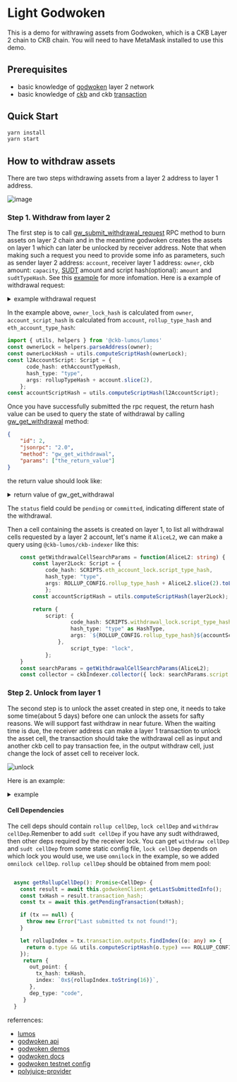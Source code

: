 # Light Godwoken

This is a demo for withrawing assets from Godwoken, which is a CKB Layer 2 chain to CKB chain. You will need to have MetaMask installed to use this demo.

## Prerequisites

- basic knowledge of [godwoken](https://www.nervos.org/godwoken) layer 2 network
- basic knowledge of [ckb](https://docs.nervos.org/docs/basics/introduction) and ckb [transaction](https://docs.nervos.org/docs/reference/transaction)

## Quick Start

```sh
yarn install
yarn start
```

## How to withdraw assets

There are two steps withdrawing assets from a layer 2 address to layer 1 address.

![image](https://user-images.githubusercontent.com/7511174/147748554-9a98374e-e4c9-47b8-bb9f-2d682a7cd040.png)

### Step 1. Withdraw from layer 2

The first step is to call [gw_submit_withdrawal_request](https://github.com/nervosnetwork/godwoken/blob/develop/docs/RPC.md#method-gw_submit_withdrawal_request) RPC method to burn assets on layer 2 chain and in the meantime godwoken creates the assets on layer 1 which can later be unlocked by receiver address. Note that when making such a request you need to provide some info as parameters, such as sender layer 2 address: `account`, receiver layer 1 address: `owner`, ckb amount: `capacity`, [SUDT](https://github.com/nervosnetwork/rfcs/blob/master/rfcs/0025-simple-udt/0025-simple-udt.md) amount and script hash(optional): `amount` and `sudtTypeHash`. See this [example](https://github.com/classicalliu/gw-demos/blob/d2780e4c20824796f21a8277ea357dcce34c8e9f/src/withdrawal.ts?_pjax=%23js-repo-pjax-container%2C%20div%5Bitemtype%3D%22http%3A%2F%2Fschema.org%2FSoftwareSourceCode%22%5D%20main%2C%20%5Bdata-pjax-container%5D#L26-L126) for more infomation.  Here is a example of withdrawal request:

<details>
  <summary markdown="span">example withdrawal request</summary>

```json
{
    "raw": {
        "nonce": "0x2e",
        "capacity": "0x9502f9000", //amount of ckb to withdraw in shannon unit 
        "amount": "0x0",// amount of sUDT to withdraw, default to 0x0 if you don't need to withdraw sUDT
        "sudt_script_hash": "0x0000000000000000000000000000000000000000000000000000000000000000",// l1 sudt script hash, default to all zero if you don't need to withdraw sUDT
        "account_script_hash": "0x1ddfd18bee966192f8e35e8fbaaae93b88c476960754077d039cf1e56c633c22",// withdrawer layer 2 ckb account lock hash, layer 2 address -> layer 2 lock script -> lock hash
        "sell_amount": "0x0",
        "sell_capacity": "0x0",
        "owner_lock_hash": "0xfda77156f5ec403242a03875b2b29e14ba1c910b14a62fbe0baa3e367ae1f0a6",// owner ckb account lock hash, layer 1 address -> lock script -> lock hash
        "payment_lock_hash": "0x0000000000000000000000000000000000000000000000000000000000000000",
        "fee": {
            "sudt_id": "0x1",
            "amount": "0x0"
        }
    },
    "signature": "0x8109666e73e8e2ce0bc95d95e08a3a77844c9c5e8049882d863c765843f14af57107bf22c00bce8ea1e45cdbc85415d4f497061913bcbfa97258b2b27897a53a01"
}
```

</details>

In the example above, `owner_lock_hash` is calculated from `owner`, `account_script_hash` is calculated from `account`, `rollup_type_hash` and `eth_account_type_hash`: 

```ts
import { utils, helpers } from '@ckb-lumos/lumos'
const ownerLock = helpers.parseAddress(owner);
const ownerLockHash = utils.computeScriptHash(ownerLock);
const l2AccountScript: Script = {
      code_hash: ethAccountTypeHash,
      hash_type: "type",
      args: rollupTypeHash + account.slice(2),
    };
const accountScriptHash = utils.computeScriptHash(l2AccountScript);
```

Once you have successfully submitted the rpc request, the return hash value can be used to query the state of withdrawal by calling [gw_get_withdrawal](https://github.com/nervosnetwork/godwoken/blob/develop/docs/RPC.md#method-gw_get_withdrawal) method:

```json
{
    "id": 2,
    "jsonrpc": "2.0",
    "method": "gw_get_withdrawal",
    "params": ["the_return_value"]
}
```

the return value should look like:

<details>
  <summary markdown="span">return value of gw_get_withdrawal</summary>
  
```json
{
    "jsonrpc": "2.0",
    "id": 2,
    "result": {
        "withdrawal": {
            "raw": {
                "nonce": "0x2e",
                "capacity": "0x9502f9000",
                "amount": "0x0",
                "sell_amount": "0x0",
                "sell_capacity": "0x0",
                "sudt_script_hash": "0x0000000000000000000000000000000000000000000000000000000000000000",
                "account_script_hash": "0x1ddfd18bee966192f8e35e8fbaaae93b88c476960754077d039cf1e56c633c22",
                "owner_lock_hash": "0xfda77156f5ec403242a03875b2b29e14ba1c910b14a62fbe0baa3e367ae1f0a6",
                "payment_lock_hash": "0x0000000000000000000000000000000000000000000000000000000000000000",
                "fee": {
                    "sudt_id": "0x1",
                    "amount": "0x0"
                }
            },
            "signature": "0x8109666e73e8e2ce0bc95d95e08a3a77844c9c5e8049882d863c765843f14af57107bf22c00bce8ea1e45cdbc85415d4f497061913bcbfa97258b2b27897a53a01"
        },
        "status": "committed"
    }
}
```

</details>  

The `status` field could be `pending` or `committed`, indicating different state of the withdrawal.

Then a cell containing the assets is created on layer 1, to list all withdrawal cells requested by a layer 2 account, let's name it `AliceL2`, we can make a query using `@ckb-lumos/ckb-indexer` like this:

```ts
    const getWithdrawalCellSearchParams = function(AliceL2: string) {
        const layer2Lock: Script = {
            code_hash: SCRIPTS.eth_account_lock.script_type_hash,
            hash_type: "type",
            args: ROLLUP_CONFIG.rollup_type_hash + AliceL2.slice(2).toLowerCase(),
            };
        const accountScriptHash = utils.computeScriptHash(layer2Lock);

        return {
            script: {
                    code_hash: SCRIPTS.withdrawal_lock.script_type_hash,
                    hash_type: "type" as HashType,
                    args: `${ROLLUP_CONFIG.rollup_type_hash}${accountScriptHash.slice(2)}`,
                },
                    script_type: "lock",
            };  
    }
    const searchParams = getWithdrawalCellSearchParams(AliceL2);
    const collector = ckbIndexer.collector({ lock: searchParams.script });
```

### Step 2. Unlock from layer 1

The second step is to unlock the asset created in step one, it needs to take some time(about 5 days) before one can unlock the assets for safty reasons. We will support fast withdraw in near future. When the waiting time is due, the receiver address can make a layer 1 transaction to unlock the asset cell, the transaction should take the withdrawal cell as input and another ckb cell  to pay transaction fee, in the output withdraw cell, just change the lock of asset cell to receiver lock.

![unlock](./image/unlock.png)

 Here is an example:
<details>
  <summary markdown="span">example</summary>
  
```json
{
    "version": "0x0",
    "cell_deps": [
        {// withdraw cell dep
            "out_point": {
                "tx_hash": "0xb4b07dcd1571ac18683b515ada40e13b99bd0622197b6817047adc9f407f4828",
                "index": "0x0"
            },
            "dep_type": "code"
        },
        {// rollup cell dep
            "out_point": {
                "tx_hash": "0x6ab0949b8ce8e7b268d12848c2668a049c3c0ac0d5e803311dd2512c96ce3072",
                "index": "0x0"
            },
            "dep_type": "code"
        },
        {// omni lock cell dep
            "out_point": {
                "tx_hash": "0x9154df4f7336402114d04495175b37390ce86a4906d2d4001cf02c3e6d97f39c",
                "index": "0x0"
            },
            "dep_type": "code"
        },
        {// secp256k1 cell dep
            "out_point": {
                "tx_hash": "0xf8de3bb47d055cdf460d93a2a6e1b05f7432f9777c8c474abf4eec1d4aee5d37",
                "index": "0x0"
            },
            "dep_type": "dep_group"
        }
    ],
    "header_deps": [],
    "inputs": [
        {// withdrawal cell
            "since": "0x0",
            "previous_output": {
                "index": "0x27",
                "tx_hash": "0xfd6b226ca0cf63860b6958b75c498d44d780b273b9a5dd5563925dfb99c7b2d8"
            }
        },
        {// owner cell
            "since": "0x0",
            "previous_output": {
                "index": "0x0",
                "tx_hash": "0xe68156b56efe7da6143a4f4c6b1fd6e57cad34d5677a3eb2ebe0ab4a5a8b8c07"
            }
        }
    ],
    "outputs": [
        {// with changing the lock of withdrawal cell to owner lock, the assets is unlocked by owner 
            "capacity": "0xba43b7400",
            "lock": {
                "code_hash": "0x79f90bb5e892d80dd213439eeab551120eb417678824f282b4ffb5f21bad2e1e",
                "hash_type": "type",
                "args": "0x01a08bcc398854db4eaffd9c28b881c65f91e3a28b00"
            },
            "type": null
        },
        {// owner cell exchange after paying tx fee
            "capacity": "0x95623ea60",
            "lock": {
                "code_hash": "0x79f90bb5e892d80dd213439eeab551120eb417678824f282b4ffb5f21bad2e1e",
                "hash_type": "type",
                "args": "0x01a08bcc398854db4eaffd9c28b881c65f91e3a28b00"
            }
        }
    ],
    "outputs_data": [
        "0x",
        "0x"
    ],
    "witnesses": [
        "0x1c000000100000001c0000001c000000080000000000000004000000",
        "..."
    ]
}
```

</details>

#### Cell Dependencies 

The cell deps should contain `rollup cellDep`, `lock cellDep` and `withdraw cellDep`.Remenber to add `sudt cellDep` if you have any sudt withdrawed, then other deps required by the receiver lock. You can get `withdraw cellDep` and `sudt cellDep` from some static config file, `lock cellDep` depends on which lock you would use, we use `omnilock` in the example, so we added `omnilock cellDep`.  `rollup cellDep` should be obtained from mem pool:

```ts

  async getRollupCellDep(): Promise<CellDep> {
    const result = await this.godwokenClient.getLastSubmittedInfo();
    const txHash = result.transaction_hash;
    const tx = await this.getPendingTransaction(txHash);

    if (tx == null) {
      throw new Error("Last submitted tx not found!");
    }

    let rollupIndex = tx.transaction.outputs.findIndex((o: any) => {
      return o.type && utils.computeScriptHash(o.type) === ROLLUP_CONFIG.rollup_type_hash;
    });
     return {
       out_point: {
         tx_hash: txHash,
         index: `0x${rollupIndex.toString(16)}`,
       },
       dep_type: "code",
     }
  }
```

referrences:

 - [lumos](https://github.com/nervosnetwork/lumos)
 - [godwoken api](https://github.com/nervosnetwork/godwoken-web3#godwoken-web3-api)
 - [godwoken demos](https://github.com/classicalliu/gw-demos)
 - [godwoken docs](https://github.com/nervosnetwork/godwoken/blob/develop/docs/RPC.md#method-gw_submit_withdrawal_request)
 - [godwoken testnet config](https://github.com/nervosnetwork/godwoken-public/blob/master/testnet/config/scripts-deploy-result.json)
 - [polyjuice-provider](https://github.com/nervosnetwork/polyjuice-provider/blob/main/docs/get-started.md)
